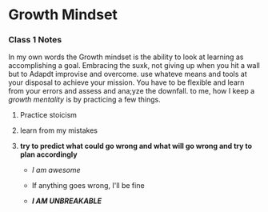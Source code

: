 # Growth Mindset #

### Class 1 Notes ###

In my own words the Growth mindset is the ability to look at learning as accomplishing a goal. Embracing the suxk, not giving up when you hit a wall but to 
Adapdt improvise and overcome. use whateve means and tools at your disposal to achieve your mission. You have to be flexible and learn from your errors and 
assess and ana;yze the downfall. to me, how I keep a _growth mentality_ is by practicing a few things.

  1. Practice stoicism

  2. learn from my mistakes

  3. **try to predict what could go wrong and what will go wrong and try to plan accordingly**
 
      - _*I am awesome*_

      - If anything goes wrong, I'll be fine

      - ***I AM UNBREAKABLE***
